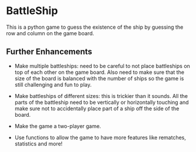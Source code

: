 # BattleShip

This is a python game to guess the existence of the ship by guessing the row and column on the game board.

## Further Enhancements

   - Make multiple battleships: need to be careful to not place battleships on top of each other on the game board. Also need to make sure that the size of the board is balanced with the number of ships so the game is still challenging and fun to play.

   - Make battleships of different sizes: this is trickier than it sounds. All the parts of the battleship need to be vertically or horizontally touching and make sure not to accidentally place part of a ship off the side of the board.

   - Make the game a two-player game.
   
   - Use functions to allow the game to have more features like rematches, statistics and more!

